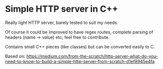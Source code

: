 # Simple HTTP server in C++

Really light HTTP server, barely tested to suit my needs.

Of course it could be improved to have regex routes, complete
parsing of headers (name -> value) etc; feel free to contribute.

Contains small C++ pieces (like classes) but can be converted
easily to C.

Based on: https://medium.com/from-the-scratch/http-server-what-do-you-need-to-know-to-build-a-simple-http-server-from-scratch-d1ef8945e4fa